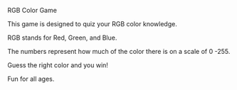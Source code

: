 RGB Color Game

This game is designed to quiz your RGB color knowledge. 

RGB stands for Red, Green, and Blue. 

The numbers represent how much of the color there is on a scale of 0 -255.

Guess the right color and you win!

Fun for all ages.

